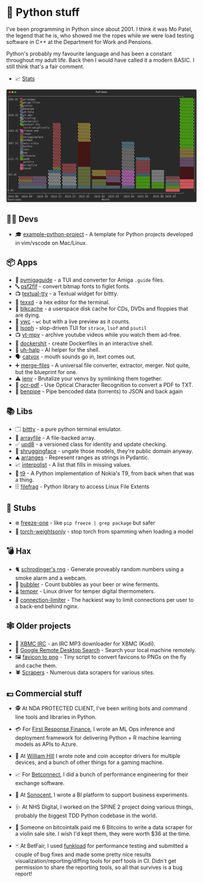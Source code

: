 # 🐍 Python stuff

I've been programming in Python since about 2001. I think it was Mo Patel, the
legend that he is, who showed me the ropes while we were load testing software
in C++ at the Department for Work and Pensions.

Python's probably my favourite language and has been a constant throughout my
adult life. Back then I would have called it a modern BASIC. I still think
that's a fair comment.

* 📈 [Stats](https://github.com/bitplane/pypi-stats/)

![stats](stats.svg)

## 👨‍💻 Devs

* 🎓 [example-python-project](https://github.com/bitplane/example-python-project) -
  A template for Python projects developed in vim/vscode on Mac/Linux.

## 📦 Apps

* 💾 [pymigaguide](pymigaguide) - 
  a TUI and converter for Amiga `.guide` files.
* 🔤 [psf2flf](psf2flf) -
  convert bitmap fonts to figlet fonts.
* 📺 [textual-tty](textual-tty) -
  a Textual widget for bittty.
* 🔢 [texxd](texxd) -
  a hex editor for the terminal.
* 🧊 [blkcache](blkcache) -
  a userspace disk cache for CDs, DVDs and floppies that are dying.
* 🚻 [vwc](vwc) -
  `wc` but with a live preview as it counts.
* 📂 [lsoph](lsoph) -
  slop-driven TUI for `strace`, `lsof` and `psutil`
* 📺 [yt-mpv](yt-mpv) -
  archive youtube videos while you watch them ad-free.
* 🐳 [dockershit](dockershit) -
  create Dockerfiles in an interactive shell.
* 🛟 [uh-halp](uh-halp) -
  AI helper for the shell.
* 🗣️ [catvox](catvox) -
  mouth sounds go in, text comes out.
* ➕ [merge-files](merge-files) -
  A universal file converter, extractor, merger. Not quite, but the blueprint
  for one.
* ⚠️  [ienv](ienv) -
  Brutalize your venvs by symlinking them together.
* 📑 [ocr-pdf](https://github.com/bitplane/ocr-pdf) -
  Use Optical Character Recognition to convert a PDF to TXT.
* 🪈 [benpipe](https://github.com/bitplane/benpipe) -
  Pipe bencoded data (torrents) to JSON and back again

## 📚 Libs

* 🗔 [bittty](bittty) -
  a pure python terminal emulator.
* 📃 [arrayfile](arrayfile) -
  A file-backed array.
* ✅ [upd8](upd8) -
  a versioned class for identity and update checking.
* 🤷 [shruggingface](https://github.com/bitplane/shruggingface) -
  ungate those models, they're public domain anyway.
* ⛰️ [arranges](arranges) -
  Represent ranges as strings in Pydantic.
* 📈 [interpolist](interpolist) -
  A list that fills in missing values.
* 📱 [t9](t9) -
  A Python implementation of Nokia's T9, from back when that was a thing.
* 🗄️ [filefrag](https://github.com/bitplane/pyfilefrag) -
  Python library to access Linux File Extents

## 🦶 Stubs

* ❄️  [freeze-one](https://github.com/bitplane/freeze_one) -
  like `pip freeze | grep package` but safer
* 🔦 [torch-weightsonly](https://github.com/bitplane/torch_weightsonly) -
  stop torch from spamming when loading a model

## 💣 Hax

* 🐈 [schrodinger's rng](https://github.com/bitplane/schrodingers-rng) -
  Generate proveably random numbers using a smoke alarm and a webcam.
* 🍾 [bubbler](/log/2012/02/airlock-mic-project) -
  Count bubbles as your beer or wine ferments.
* 🌡️ [temper](https://github.com/bitplane/temper) -
  Linux driver for temper digital thermometers.
* 🐌 [connection-limiter](https://github.com/bitplane/connection-limiter) -
  The hackiest way to limit connections per user to a back-end behind nginx.

## 🕸️ Older projects

* 🎹 [XBMC IRC](xbmc) -
  an IRC MP3 downloader for XBMC (Kodi).
* 🔎 [Google Remote Desktop Search](rgds) -
  Search your local machine remotely.
* 🖼️ [favicon to png](https://github.com/bitplane/favicon-to-png) -
  Tiny script to convert favicons to PNGs on the fly and cache them.
* 🕷️ [Scrapers](scrapers) -
  Numerous data scrapers for various sites.

## 💷 Commercial stuff

* 🕵️ At NDA PROTECTED CLIENT, I've been writing bots and command line tools and
  libraries in Python.

* 💳 For [First Response Finance](https://www.firstresponsefinance.co.uk/), I
  wrote an ML Ops inference and deployment framework for delivering Python + R
  machine learning models as APIs to Azure.

* 🎰 At [William Hill](https://www.williamhill.com/) I wrote note and coin
  acceptor drivers for multiple devices, and a bunch of other things for a
  gaming machine.

* 📈 For [Betconnect](https://www.betconnect.com/), I did a bunch of performance
  engineering for their exchange software.

* 🦻 At [Sonocent](https://glean.co/), I wrote a BI platform to support business
  experiments.

* 🩺 At NHS Digital, I worked on the SPINE 2 project doing various things, probably
  the biggest TDD Python codebase in the world.

* 🎻 Someone on bitcointalk paid me 6 Bitcoins to write a data scraper for a
  violin sale site. I wish I'd kept them, they were worth $36 at the time.

* 🃏 At BetFair, I used [funkload](https://github.com/nuxeo/funkload) for
  performance testing and submitted a couple of bug fixes and made some pretty
  nice results visualization/reporting/diffing tools for perf tools in CI.
  Didn't get permission to share the reporting tools, so all that survives is
  a bug report!
